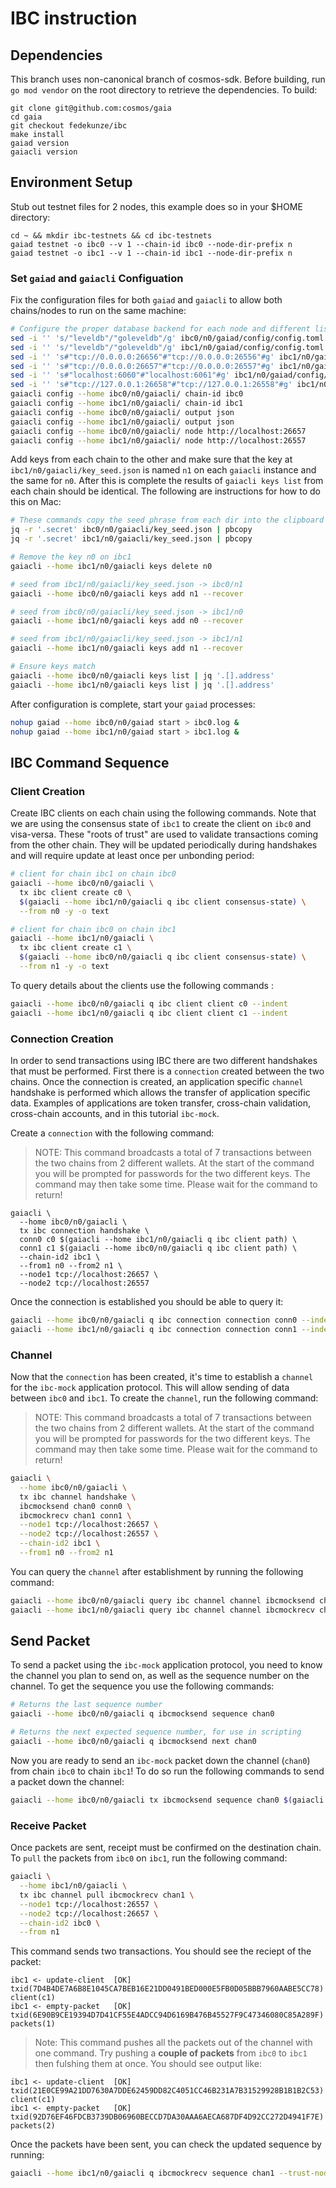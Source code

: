 # IBC instruction

## Dependencies

This branch uses non-canonical branch of cosmos-sdk. Before building, run `go mod vendor` on the root directory to retrieve the dependencies. To build:

```shell
git clone git@github.com:cosmos/gaia
cd gaia
git checkout fedekunze/ibc
make install
gaiad version
gaiacli version
```

## Environment Setup

Stub out testnet files for 2 nodes, this example does so in your $HOME directory:

```shell
cd ~ && mkdir ibc-testnets && cd ibc-testnets
gaiad testnet -o ibc0 --v 1 --chain-id ibc0 --node-dir-prefix n
gaiad testnet -o ibc1 --v 1 --chain-id ibc1 --node-dir-prefix n
```

### Set `gaiad` and `gaiacli` Configuation

Fix the configuration files for both `gaiad` and `gaiacli` to allow both chains/nodes to run on the same machine:

```bash
# Configure the proper database backend for each node and different listening ports
sed -i '' 's/"leveldb"/"goleveldb"/g' ibc0/n0/gaiad/config/config.toml
sed -i '' 's/"leveldb"/"goleveldb"/g' ibc1/n0/gaiad/config/config.toml
sed -i '' 's#"tcp://0.0.0.0:26656"#"tcp://0.0.0.0:26556"#g' ibc1/n0/gaiad/config/config.toml
sed -i '' 's#"tcp://0.0.0.0:26657"#"tcp://0.0.0.0:26557"#g' ibc1/n0/gaiad/config/config.toml
sed -i '' 's#"localhost:6060"#"localhost:6061"#g' ibc1/n0/gaiad/config/config.toml
sed -i '' 's#"tcp://127.0.0.1:26658"#"tcp://127.0.0.1:26558"#g' ibc1/n0/gaiad/config/config.toml
gaiacli config --home ibc0/n0/gaiacli/ chain-id ibc0
gaiacli config --home ibc1/n0/gaiacli/ chain-id ibc1
gaiacli config --home ibc0/n0/gaiacli/ output json
gaiacli config --home ibc1/n0/gaiacli/ output json
gaiacli config --home ibc0/n0/gaiacli/ node http://localhost:26657
gaiacli config --home ibc1/n0/gaiacli/ node http://localhost:26557
```

Add keys from each chain to the other and make sure that the key at `ibc1/n0/gaiacli/key_seed.json` is named `n1` on each `gaiacli` instance and the same for `n0`. After this is complete the results of `gaiacli keys list` from each chain should be identical. The following are instructions for how to do this on Mac:

```bash
# These commands copy the seed phrase from each dir into the clipboard on mac
jq -r '.secret' ibc0/n0/gaiacli/key_seed.json | pbcopy
jq -r '.secret' ibc1/n0/gaiacli/key_seed.json | pbcopy

# Remove the key n0 on ibc1
gaiacli --home ibc1/n0/gaiacli keys delete n0

# seed from ibc1/n0/gaiacli/key_seed.json -> ibc0/n1
gaiacli --home ibc0/n0/gaiacli keys add n1 --recover

# seed from ibc0/n0/gaiacli/key_seed.json -> ibc1/n0
gaiacli --home ibc1/n0/gaiacli keys add n0 --recover

# seed from ibc1/n0/gaiacli/key_seed.json -> ibc1/n1
gaiacli --home ibc1/n0/gaiacli keys add n1 --recover

# Ensure keys match
gaiacli --home ibc0/n0/gaiacli keys list | jq '.[].address'
gaiacli --home ibc1/n0/gaiacli keys list | jq '.[].address'
```

After configuration is complete, start your `gaiad` processes:

```bash
nohup gaiad --home ibc0/n0/gaiad start > ibc0.log &
nohup gaiad --home ibc1/n0/gaiad start > ibc1.log &
```

## IBC Command Sequence

### Client Creation

Create IBC clients on each chain using the following commands. Note that we are using the consensus state of `ibc1` to create the client on `ibc0` and visa-versa. These "roots of trust" are used to validate transactions coming from the other chain. They will be updated periodically during handshakes and will require update at least once per unbonding period:

```bash
# client for chain ibc1 on chain ibc0
gaiacli --home ibc0/n0/gaiacli \
  tx ibc client create c0 \
  $(gaiacli --home ibc1/n0/gaiacli q ibc client consensus-state) \
  --from n0 -y -o text

# client for chain ibc0 on chain ibc1
gaiacli --home ibc1/n0/gaiacli \
  tx ibc client create c1 \
  $(gaiacli --home ibc0/n0/gaiacli q ibc client consensus-state) \
  --from n1 -y -o text
```

To query details about the clients use the following commands :

```bash
gaiacli --home ibc0/n0/gaiacli q ibc client client c0 --indent
gaiacli --home ibc1/n0/gaiacli q ibc client client c1 --indent
```

### Connection Creation

In order to send transactions using IBC there are two different handshakes that must be performed. First there is a `connection` created between the two chains. Once the connection is created, an application specific `channel` handshake is performed which allows the transfer of application specific data. Examples of applications are token transfer, cross-chain validation, cross-chain accounts, and in this tutorial `ibc-mock`.

Create a `connection` with the following command:

> NOTE: This command broadcasts a total of 7 transactions between the two chains from 2 different wallets. At the start of the command you will be prompted for passwords for the two different keys. The command may then take some time. Please wait for the command to return!

```shell
gaiacli \
  --home ibc0/n0/gaiacli \
  tx ibc connection handshake \
  conn0 c0 $(gaiacli --home ibc1/n0/gaiacli q ibc client path) \
  conn1 c1 $(gaiacli --home ibc0/n0/gaiacli q ibc client path) \
  --chain-id2 ibc1 \
  --from1 n0 --from2 n1 \
  --node1 tcp://localhost:26657 \
  --node2 tcp://localhost:26557
```

Once the connection is established you should be able to query it:

```bash
gaiacli --home ibc0/n0/gaiacli q ibc connection connection conn0 --indent --trust-node
gaiacli --home ibc1/n0/gaiacli q ibc connection connection conn1 --indent --trust-node
```

### Channel

Now that the `connection` has been created, it's time to establish a `channel` for the `ibc-mock` application protocol. This will allow sending of data between `ibc0` and `ibc1`. To create the `channel`, run the following command:

> NOTE: This command broadcasts a total of 7 transactions between the two chains from 2 different wallets. At the start of the command you will be prompted for passwords for the two different keys. The command may then take some time. Please wait for the command to return!

```bash
gaiacli \
  --home ibc0/n0/gaiacli \
  tx ibc channel handshake \
  ibcmocksend chan0 conn0 \
  ibcmockrecv chan1 conn1 \
  --node1 tcp://localhost:26657 \
  --node2 tcp://localhost:26557 \
  --chain-id2 ibc1 \
  --from1 n0 --from2 n1
```

You can query the `channel` after establishment by running the following command:

```bash
gaiacli --home ibc0/n0/gaiacli query ibc channel channel ibcmocksend chan0 --indent --trust-node
gaiacli --home ibc1/n0/gaiacli query ibc channel channel ibcmockrecv chan1 --indent --trust-node
```

## Send Packet

To send a packet using the `ibc-mock` application protocol, you need to know the channel you plan to send on, as well as the sequence number on the channel. To get the sequence you use the following commands:

```bash
# Returns the last sequence number
gaiacli --home ibc0/n0/gaiacli q ibcmocksend sequence chan0

# Returns the next expected sequence number, for use in scripting
gaiacli --home ibc0/n0/gaiacli q ibcmocksend next chan0
```

Now you are ready to send an `ibc-mock` packet down the channel (`chan0`) from chain `ibc0` to chain `ibc1`! To do so run the following commands to send a packet down the channel:

```bash
gaiacli --home ibc0/n0/gaiacli tx ibcmocksend sequence chan0 $(gaiacli --home ibc0/n0/gaiacli q ibcmocksend next chan0) --from n0 -o text -y
```

### Receive Packet

Once packets are sent, receipt must be confirmed on the destination chain. To `pull` the packets from `ibc0` on `ibc1`, run the following command:

```bash
gaiacli \
  --home ibc1/n0/gaiacli \
  tx ibc channel pull ibcmockrecv chan1 \
  --node1 tcp://localhost:26557 \
  --node2 tcp://localhost:26657 \
  --chain-id2 ibc0 \
  --from n1
```

This command sends two transactions. You should see the reciept of the packet:

```
ibc1 <- update-client  [OK] txid(7D4B4DE7A6B8E1045CA7BEB16E21DD0491BED000E5FB0D05BBB7960AABE5CC78) client(c1)
ibc1 <- empty-packet   [OK] txid(6E90B9CE19394D7D41CF55E4ADCC94D6169B476B45527F9C47346080C85A289F) packets(1)
```

> Note: This command pushes all the packets out of the channel with one command. Try pushing a **couple of packets** from `ibc0` to `ibc1` then fulshing them at once. You should see output like:

```
ibc1 <- update-client  [OK] txid(21E0CE99A21DD7630A7DDE62459DD82C4051CC46B231A7B31529928B1B1B2C53) client(c1)
ibc1 <- empty-packet   [OK] txid(92D76EF46FDCB3739DB06960BECCD7DA30AAA6AECA687DF4D92CC272D4941F7E) packets(2)
```

Once the packets have been sent, you can check the updated sequence by running:

```bash
gaiacli --home ibc1/n0/gaiacli q ibcmockrecv sequence chan1 --trust-node
```